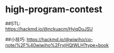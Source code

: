 # high-program-contest

##STL:  
https://hackmd.io/@nckuacm/HyiqDuJSU

##小技巧:
https://hackmd.io/@wiwiho/cp-note/%2F%40wiwiho%2FryjHQtWLH?type=book
